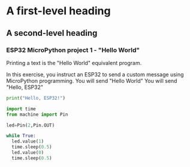# A first-level heading
## A second-level heading
### ESP32 MicroPython project 1 - "Hello World"
Printing a text is the "Hello World" equivalent program. 

In this exercise, you instruct an ESP32 to send a custom message using MicroPython programming. 
You will send "Hello World"
You will send "Hello, ESP32"
```python
print("Hello, ESP32!")
```

```python
import time
from machine import Pin

led=Pin(2,Pin.OUT)

while True:
  led.value(1)
  time.sleep(0.5)
  led.value(0)
  time.sleep(0.5)
```

